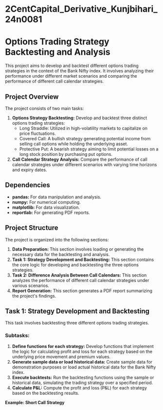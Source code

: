 # 2CentCapital_Derivative_Kunjbihari_24n0081
# Options Trading Strategy Backtesting and Analysis

This project aims to develop and backtest different options trading strategies in the context of the Bank Nifty index. It involves analyzing their performance under different market scenarios and comparing the performance of different call calendar strategies.

## Project Overview

The project consists of two main tasks:

1.  **Options Strategy Backtesting:** Develop and backtest three distinct options trading strategies:
    *   Long Straddle: Utilized in high-volatility markets to capitalize on price fluctuations.
    *   Covered Call: A bullish strategy generating potential income from selling call options while holding the underlying asset.
    *   Protective Put: A bearish strategy aiming to limit potential losses on a long stock position by purchasing put options.
2.  **Call Calendar Strategy Analysis:** Compare the performance of call calendar strategies under different scenarios with varying time horizons and expiry dates.


## Dependencies

*   **pandas:** For data manipulation and analysis.
*   **numpy:** For numerical computing.
*   **matplotlib:** For data visualization.
*   **reportlab:** For generating PDF reports.


## Project Structure

The project is organized into the following sections:

1.  **Data Preparation:**  This section involves loading or generating the necessary data for the backtesting and analysis.
2.  **Task 1: Strategy Development and Backtesting:** This section contains the core logic for developing and backtesting the three options strategies.
3.  **Task 2: Difference Analysis Between Call Calendars:** This section analyzes the performance of different call calendar strategies under various scenarios.
4.  **Report Generation:** This section generates a PDF report summarizing the project's findings.


## Task 1: Strategy Development and Backtesting

This task involves backtesting three different options trading strategies.

### Subtasks:

1.  **Define functions for each strategy:** Develop functions that implement the logic for calculating profit and loss for each strategy based on the underlying price movement and premium values.
2.  **Generate sample data or load historical data:** Create sample data for demonstration purposes or load actual historical data for the Bank Nifty index.
3.  **Execute backtests:** Run the backtesting functions using the sample or historical data, simulating the trading strategy over a specified period.
4.  **Calculate P&L:** Compute the profit and loss (P&L) for each strategy based on the backtesting results.

**Example: Short Call Strategy**
